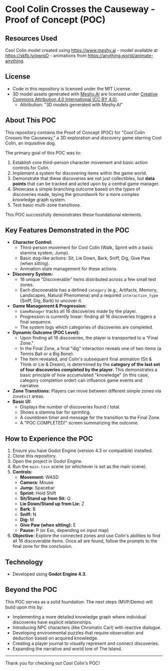 # Cool Colin Crosses the Causeway - Proof of Concept (POC)

## Resources Used

Cool Colin model created using https://www.meshy.ai - model available at https://skfb.ly/pwrqD - animations from https://anything.world/animate-anything.

## License

- Code in this repository is licensed under the MIT License.
- 3D model assets generated with [Meshy.AI](https://www.meshy.ai) are licensed under [Creative Commons Attribution 4.0 International (CC BY 4.0)](https://creativecommons.org/licenses/by/4.0/).
  - Attribution: "3D models generated with Meshy.AI"


## About This POC

This repository contains the Proof of Concept (POC) for "Cool Colin Crosses the Causeway," a 3D exploration and discovery game starring Cool Colin, an inquisitive dog.

The primary goal of this POC was to:
1.  Establish core third-person character movement and basic action controls for Colin.
2.  Implement a system for discovering items within the game world.
3.  Demonstrate that these discoveries are not just collectibles, but **data points** that can be tracked and acted upon by a central game manager.
4.  Showcase a simple branching outcome based on the *types* of discoveries made, laying the groundwork for a more complex knowledge graph system.
5.  Test basic multi-zone transitions.

This POC successfully demonstrates these foundational elements.

## Key Features Demonstrated in the POC

*   **Character Control:**
    *   Third-person movement for Cool Colin (Walk, Sprint with a basic stamina system, Jump).
    *   Basic dog-like actions: Sit, Lie Down, Bark, Sniff, Dig, Give Paw (when sitting).
    *   Animation state management for these actions.
*   **Discovery System:**
    *   16 unique "Discoverable" items distributed across a few small test zones.
    *   Each discoverable has a defined `category` (e.g., Artifacts, Memory, Landscapes, Natural Phenomena) and a required `interaction_type` (Sniff, Dig, Bark) to uncover it.
*   **Game Management & Progression:**
    *   `GameManager` tracks all 16 discoveries made by the player.
    *   Progression is currently linear: finding all 16 discoveries triggers a final sequence.
    *   The system logs which categories of discoveries are completed.
*   **Dynamic Outcome (POC Level):**
    *   Upon finding all 16 discoveries, the player is transported to a "Final Zone."
    *   In the Final Zone, a final "dig" interaction reveals one of two items (a Tennis Ball or a Big Bone).
    *   The item revealed, and Colin's subsequent final animation (Sit & Think or Lie & Dream), is determined by the **category of the last set of four discoveries completed by the player**. This demonstrates a basic principle of how accumulated "knowledge" (in this case, category completion order) can influence game events and narrative.
*   **Zone Transitions:** Players can move between different simple zones via `ZoneExit` areas.
*   **Basic UI:**
    *   Displays the number of discoveries found / total.
    *   Shows a stamina bar for sprinting.
    *   A countdown timer and message for the transition to the Final Zone.
    *   A "POC COMPLETED!" screen summarizing the outcome.

## How to Experience the POC

1.  Ensure you have Godot Engine (version 4.3 or compatible) installed.
2.  Clone this repository.
3.  Open the project in Godot Engine.
4.  Run the `main.tscn` scene (or whichever is set as the main scene).
5.  **Controls:**
    *   **Movement:** WASD
    *   **Camera:** Mouse
    *   **Jump:** Spacebar
    *   **Sprint:** Hold Shift
    *   **Sit/Stand up from Sit:** Q
    *   **Lie Down/Stand up from Lie:** Z
    *   **Bark:** B
    *   **Sniff:** N
    *   **Dig:** M
    *   **Give Paw (when sitting):** E
    *   **Pause:** P (or Esc, depending on input map)
6.  **Objective:** Explore the connected zones and use Colin's abilities to find all 16 discoverable items. Once all are found, follow the prompts to the final zone for the conclusion.

## Technology

*   Developed using **Godot Engine 4.3**.

## Beyond the POC

This POC serves as a solid foundation. The next steps (MVP/Demo) will build upon this by:
*   Implementing a more detailed knowledge graph where individual discoveries have explicit relationships.
*   Introducing NPC characters (like Chromatic Carl) with reactive dialogue.
*   Developing environmental puzzles that require observation and deduction based on acquired knowledge.
*   Creating a player journal to visually represent and connect discoveries.
*   Expanding the narrative and world lore of The Island.

---

Thank you for checking out Cool Colin's POC!
